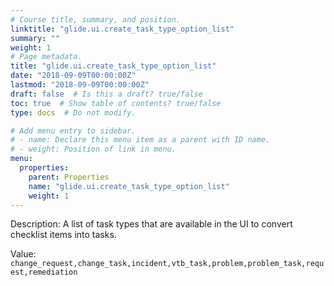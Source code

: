 ```yaml
---
# Course title, summary, and position.
linktitle: "glide.ui.create_task_type_option_list"
summary: ""
weight: 1
# Page metadata.
title: "glide.ui.create_task_type_option_list"
date: "2018-09-09T00:00:00Z"
lastmod: "2018-09-09T00:00:00Z"
draft: false  # Is this a draft? true/false
toc: true  # Show table of contents? true/false
type: docs  # Do not modify.

# Add menu entry to sidebar.
# - name: Declare this menu item as a parent with ID name.
# - weight: Position of link in menu.
menu:
  properties:
    parent: Properties
    name: "glide.ui.create_task_type_option_list"
    weight: 1
---
```


Description: A list of task types that are available in the UI to convert checklist items into tasks.


Value: `change_request,change_task,incident,vtb_task,problem,problem_task,request,remediation`